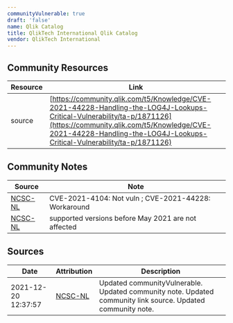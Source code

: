 ```yaml
---
communityVulnerable: true
draft: 'false'
name: Qlik Catalog
title: QlikTech International Qlik Catalog
vendor: QlikTech International
---
```



## Community Resources
| Resource | Link |
| --- | --- |
| source | [https://community.qlik.com/t5/Knowledge/CVE-2021-44228-Handling-the-LOG4J-Lookups-Critical-Vulnerability/ta-p/1871126](https://community.qlik.com/t5/Knowledge/CVE-2021-44228-Handling-the-LOG4J-Lookups-Critical-Vulnerability/ta-p/1871126) |

## Community Notes
| Source | Note |
| --- | --- |
| [NCSC-NL](https://github.com/NCSC-NL/log4shell/blob/main/software/README.md) | CVE-2021-4104: Not vuln ; CVE-2021-44228: Workaround </ul> |
| [NCSC-NL](https://github.com/NCSC-NL/log4shell/blob/main/software/README.md) | supported versions before May 2021 are not affected |

## Sources
| Date | Attribution | Description |
| --- | --- | --- |
| 2021-12-20 12:37:57 | [NCSC-NL](https://github.com/NCSC-NL/log4shell/blob/main/software/README.md) | Updated communityVulnerable. Updated community note. Updated community link source. Updated community note.  |
